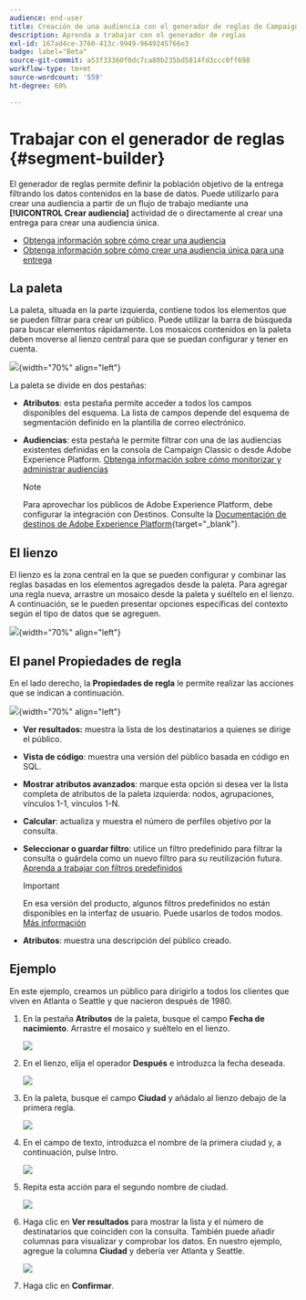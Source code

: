 ```yaml
---
audience: end-user
title: Creación de una audiencia con el generador de reglas de Campaign
description: Aprenda a trabajar con el generador de reglas
exl-id: 167ad4ce-3760-413c-9949-9649245766e3
badge: label="Beta"
source-git-commit: a53f33360f0dc7ca80b235bd5814fd3ccc0ff698
workflow-type: tm+mt
source-wordcount: '559'
ht-degree: 60%

---
```


# Trabajar con el generador de reglas {#segment-builder}

El generador de reglas permite definir la población objetivo de la entrega filtrando los datos contenidos en la base de datos. Puede utilizarlo para crear una audiencia a partir de un flujo de trabajo mediante una **[!UICONTROL Crear audiencia]** actividad de o directamente al crear una entrega para crear una audiencia única.

* [Obtenga información sobre cómo crear una audiencia](create-audience.md)
* [Obtenga información sobre cómo crear una audiencia única para una entrega](one-time-audience.md)

## La paleta

La paleta, situada en la parte izquierda, contiene todos los elementos que se pueden filtrar para crear un público. Puede utilizar la barra de búsqueda para buscar elementos rápidamente. Los mosaicos contenidos en la paleta deben moverse al lienzo central para que se puedan configurar y tener en cuenta.

![](assets/segment-builder2.png){width="70%" align="left"}

La paleta se divide en dos pestañas:

* **Atributos**: esta pestaña permite acceder a todos los campos disponibles del esquema. La lista de campos depende del esquema de segmentación definido en la plantilla de correo electrónico.

* **Audiencias**: esta pestaña le permite filtrar con una de las audiencias existentes definidas en la consola de Campaign Classic o desde Adobe Experience Platform. [Obtenga información sobre cómo monitorizar y administrar audiencias](manage-audience.md)

  >[!NOTE]
  >
  >Para aprovechar los públicos de Adobe Experience Platform, debe configurar la integración con Destinos. Consulte la [Documentación de destinos de Adobe Experience Platform](https://experienceleague.adobe.com/docs/experience-platform/destinations/home.html?lang=es){target="_blank"}.

## El lienzo

El lienzo es la zona central en la que se pueden configurar y combinar las reglas basadas en los elementos agregados desde la paleta. Para agregar una regla nueva, arrastre un mosaico desde la paleta y suéltelo en el lienzo. A continuación, se le pueden presentar opciones específicas del contexto según el tipo de datos que se agreguen.

![](assets/segment-builder4.png){width="70%" align="left"}

## El panel Propiedades de regla

En el lado derecho, la **Propiedades de regla** le permite realizar las acciones que se indican a continuación.

![](assets/segment-builder5.png){width="70%" align="left"}

* **Ver resultados:** muestra la lista de los destinatarios a quienes se dirige el público.
* **Vista de código**: muestra una versión del público basada en código en SQL.
* **Mostrar atributos avanzados**: marque esta opción si desea ver la lista completa de atributos de la paleta izquierda: nodos, agrupaciones, vínculos 1-1, vínculos 1-N.
* **Calcular**: actualiza y muestra el número de perfiles objetivo por la consulta.
* **Seleccionar o guardar filtro**: utilice un filtro predefinido para filtrar la consulta o guárdela como un nuevo filtro para su reutilización futura. [Aprenda a trabajar con filtros predefinidos](../get-started/predefined-filters.md)

  >[!IMPORTANT]
  >
  >En esa versión del producto, algunos filtros predefinidos no están disponibles en la interfaz de usuario. Puede usarlos de todos modos. [Más información](../get-started/guardrails.md#predefined-filters-filters-guardrails-limitations)

* **Atributos**: muestra una descripción del público creado.

## Ejemplo

En este ejemplo, creamos un público para dirigirlo a todos los clientes que viven en Atlanta o Seattle y que nacieron después de 1980.

1. En la pestaña **Atributos** de la paleta, busque el campo **Fecha de nacimiento**. Arrastre el mosaico y suéltelo en el lienzo.

   ![](assets/segment-builder6.png)

1. En el lienzo, elija el operador **Después** e introduzca la fecha deseada.

   ![](assets/segment-builder7.png)

1. En la paleta, busque el campo **Ciudad** y añádalo al lienzo debajo de la primera regla.

   ![](assets/segment-builder8.png)

1. En el campo de texto, introduzca el nombre de la primera ciudad y, a continuación, pulse Intro.

   ![](assets/segment-builder9.png)

1. Repita esta acción para el segundo nombre de ciudad.

   ![](assets/segment-builder10.png)

1. Haga clic en **Ver resultados** para mostrar la lista y el número de destinatarios que coinciden con la consulta. También puede añadir columnas para visualizar y comprobar los datos. En nuestro ejemplo, agregue la columna **Ciudad** y debería ver Atlanta y Seattle.

   ![](assets/segment-builder11.png)

1. Haga clic en **Confirmar**.